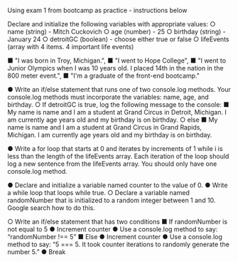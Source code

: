 Using exam 1 from bootcamp as practice - instructions below

Declare and initialize the following variables with appropriate values:
○ name (string) - Mitch Cuckovich
○ age (number) - 25
○ birthday (string) - January 24
○ detroitGC (boolean) - choose either true or false
○ lifeEvents (array with 4 items. 4 important life events)

■ "I was born in Troy, Michigan.",
■ "I went to Hope College",
■ "I went to Junior Olympics when I was 10 years old. I placed 14th in the
nation in the 800 meter event.",
■ "I'm a graduate of the front-end bootcamp."

● Write an if/else statement that runs one of two console.log methods. Your console.log
methods must incorporate the variables: name, age, and birthday.
○ If detroitGC is true, log the following message to the console:
■ My name is name and I am a student at Grand Circus in Detroit, Michigan.
I am currently age years old and my birthday is on birthday.
○ else
■ My name is name and I am a student at Grand Circus in Grand Rapids,
Michigan. I am currently age years old and my birthday is on birthday.

● Write a for loop that starts at 0 and iterates by increments of 1 while i is less than the
length of the lifeEvents array. Each iteration of the loop should log a new sentence
from the lifeEvents array. You should only have one console.log method.

● Declare and initialize a variable named counter to the value of 0.
● Write a while loop that loops while true.
○ Declare a variable named randomNumber that is initialized to a random integer
between 1 and 10. Google search how to do this.

○ Write an if/else statement that has two conditions
■ If randomNumber is not equal to 5
● Increment counter
● Use a console.log method to say: “randomNumber !== 5”
■ Else
● Increment counter
● Use a console.log method to say: “5 === 5. It took counter
iterations to randomly generate the number 5.”
● Break